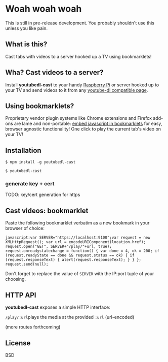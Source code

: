 # Woah woah woah
This is still in pre-release development. You probably shouldn't use this unless
you like pain.

## What is this?
Cast tabs with videos to a server hooked up a TV using bookmarklets!

## Wha? Cast videos to a server?
Install **youtubedl-cast** to your handy [Raspberry Pi]() or server hooked up
to your TV and send videos to it from any [youtube-dl compatible page]().

## Using bookmarklets?
Proprietary vendor plugin systems like Chrome extensions and Firefox add-ons
are lame and non-portable: [embed javascript in bookmarklets]() for easy,
browser agnostic functionality! One click to play the current tab's video on
your TV!

## Installation
```
$ npm install -g youtubedl-cast

$ youtubedl-cast
```

### generate key + cert

TODO: key/cert generation for https

## Cast videos: bookmarklet
Paste the following bookmarklet verbatim as a new bookmark in your browser of choice:

```
javascript:var SERVER="https://localhost:9100";var request = new XMLHttpRequest(); var url = encodeURIComponent(location.href); request.open("GET", SERVER+"/play/"+url, true); request.onreadystatechange = function() { var done = 4, ok = 200; if (request.readyState == done && request.status == ok) { if (request.responseText) { alert(request.responseText); } } }; request.send(null);
```

Don't forget to replace the value of `SERVER` with the IP:port tuple of your choosing.

## HTTP API
**youtubedl-cast** exposes a simple HTTP interface:

`/play/:url`plays the media at the provided `:url` (url-encoded)

(more routes forthcoming)

## License
BSD
